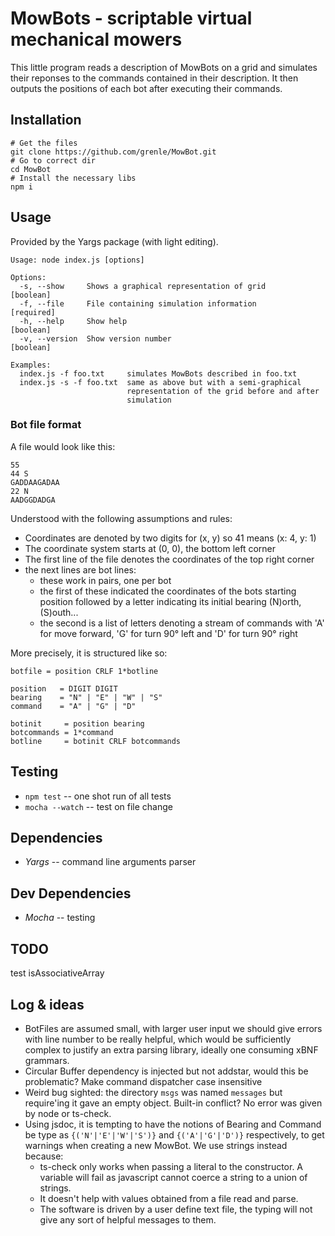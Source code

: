# MowBots - scriptable virtual mechanical mowers

This little program reads a description of MowBots on a grid
and simulates their reponses to the commands contained in
their description. It then outputs the positions of each bot
after executing their commands.

## Installation

```
# Get the files 
git clone https://github.com/grenle/MowBot.git
# Go to correct dir
cd MowBot
# Install the necessary libs
npm i
```

## Usage

Provided by the Yargs package (with light editing).

```
Usage: node index.js [options]

Options:
  -s, --show     Shows a graphical representation of grid       [boolean]
  -f, --file     File containing simulation information        [required]
  -h, --help     Show help                                      [boolean]
  -v, --version  Show version number                            [boolean]

Examples:
  index.js -f foo.txt     simulates MowBots described in foo.txt
  index.js -s -f foo.txt  same as above but with a semi-graphical
                          representation of the grid before and after
                          simulation
```

### Bot file format

A file would look like this:

```
55
44 S
GADDAAGADAA
22 N
AADGGDADGA
```

Understood with the following assumptions and rules:
- Coordinates are denoted by two digits for (x, y) so 41
  means (x: 4, y: 1)
- The coordinate system starts at (0, 0), the bottom left
  corner
- The first line of the file denotes the coordinates of the
  top right corner
- the next lines are bot lines:
  - these work in pairs, one per bot
  - the first of these indicated the coordinates of the bots
    starting position followed by a letter indicating its
    initial bearing (N)orth, (S)outh...
  - the second is a list of letters denoting a stream of
    commands with 'A' for move forward, 'G' for turn 90°
    left and 'D' for turn 90° right

More precisely, it is structured like so:

```
botfile = position CRLF 1*botline

position   = DIGIT DIGIT
bearing    = "N" | "E" | "W" | "S"
command    = "A" | "G" | "D"

botinit     = position bearing
botcommands = 1*command
botline     = botinit CRLF botcommands
```

## Testing

- `npm test` -- one shot run of all tests
- `mocha --watch` -- test on file change

## Dependencies

- *Yargs*  -- command line arguments parser

## Dev Dependencies

- *Mocha* -- testing

## TODO

test isAssociativeArray

## Log & ideas

- BotFiles are assumed small, with larger user input we
  should give errors with line number to be really helpful,
  which would be sufficiently complex to justify an extra
  parsing library, ideally one consuming xBNF grammars.
- Circular Buffer dependency is injected but not addstar,
  would this be problematic? Make command dispatcher case
  insensitive
- Weird bug sighted: the directory `msgs` was named
  `messages` but require'ing it gave an empty object.
  Built-in conflict? No error was given by node or ts-check.
- Using jsdoc, it is tempting to have the notions of Bearing
  and Command be type as `{('N'|'E'|'W'|'S')}` and
  `{('A'|'G'|'D')}` respectively, to get warnings when
  creating a new MowBot. We use strings instead because:
  - ts-check only works when passing a literal to the
    constructor. A variable will fail as javascript cannot
    coerce a string to a union of strings.
  - It doesn't help with values obtained from a file read
    and parse.
  - The software is driven by a user define text file, the
    typing will not give any sort of helpful messages to
    them.